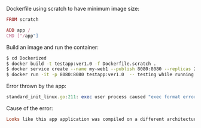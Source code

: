 Dockerfile using scratch to have minimum image size:

```ruby
FROM scratch

ADD app /
CMD ["/app"]
````

Build an image and run the container:

```sh
$ cd Dockerized
$ docker build -t testapp:ver1.0 -f Dockerfile.scratch .
$ docker service create --name my-web1 --publish 8080:8080 --replicas 2 testapp:ver1.0
$ docker run -it -p 8080:8080 testapp:ver1.0  -- testing while running as a single container
```

Error thrown by the app:

``` ruby
standard_init_linux.go:211: exec user process caused "exec format error" 

```

Cause of the error:

```ruby
Looks like this app application was compiled on a different architecture, and because of that it is not working on Mac or Ubuntu type machines.

```
